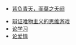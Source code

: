 <!-- docs/_sidebar.md -->

<!-- 
用于添加导航栏的内容

单层导航栏
    * [导航栏中显示的名称](文件名) 

多层导航栏
    * [导航栏中显示的名称](/路径/文件名)
-->

* [背负青天，而莫之夭阏](/Essay/2024.4.11.md)
<!-- * [批判](/Essay/2024.4.19.md)-->
* [辩证唯物主义的思维游戏](/Essay/2024.4.30.md)
* [论学习]()
* [论爱情]()
